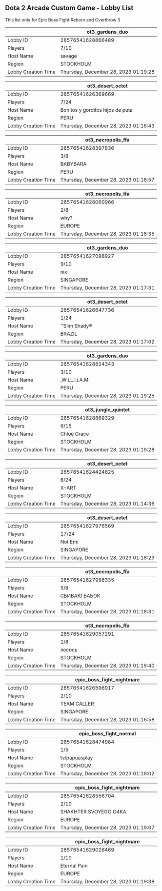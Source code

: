 ## Dota 2 Arcade Custom Game - Lobby List

This list only for Epic Boss Fight Reborn and Overthrow 3

|  | ot3_gardens_duo |
| ------ | ------ |
| Lobby ID | 28576541628866489 |
| Players | 7/10 |
| Host Name | savage |
| Region | STOCKHOLM |
| Lobby Creation Time | Thursday, December 28, 2023 01:19:28 |


|  | ot3_desert_octet |
| ------ | ------ |
| Lobby ID | 28576541626369669 |
| Players | 7/24 |
| Host Name | Bonitos y gorditos hijos de puta |
| Region | PERU |
| Lobby Creation Time | Thursday, December 28, 2023 01:16:43 |


|  | ot3_necropolis_ffa |
| ------ | ------ |
| Lobby ID | 28576541628397836 |
| Players | 3/8 |
| Host Name | BABYBARA |
| Region | PERU |
| Lobby Creation Time | Thursday, December 28, 2023 01:18:57 |


|  | ot3_necropolis_ffa |
| ------ | ------ |
| Lobby ID | 28576541628060966 |
| Players | 2/8 |
| Host Name | why? |
| Region | EUROPE |
| Lobby Creation Time | Thursday, December 28, 2023 01:18:35 |


|  | ot3_gardens_duo |
| ------ | ------ |
| Lobby ID | 28576541627098927 |
| Players | 9/10 |
| Host Name | nix |
| Region | SINGAPORE |
| Lobby Creation Time | Thursday, December 28, 2023 01:17:31 |


|  | ot3_desert_octet |
| ------ | ------ |
| Lobby ID | 28576541626647736 |
| Players | 1/24 |
| Host Name | ™Slim Shady® |
| Region | BRAZIL |
| Lobby Creation Time | Thursday, December 28, 2023 01:17:02 |


|  | ot3_gardens_duo |
| ------ | ------ |
| Lobby ID | 28576541628824343 |
| Players | 3/10 |
| Host Name | ,W.i.L.l.i.A.M |
| Region | PERU |
| Lobby Creation Time | Thursday, December 28, 2023 01:19:25 |


|  | ot3_jungle_quintet |
| ------ | ------ |
| Lobby ID | 28576541628869329 |
| Players | 6/15 |
| Host Name | Chloë Grace |
| Region | STOCKHOLM |
| Lobby Creation Time | Thursday, December 28, 2023 01:19:28 |


|  | ot3_desert_octet |
| ------ | ------ |
| Lobby ID | 28576541624424825 |
| Players | 6/24 |
| Host Name | X-ART |
| Region | STOCKHOLM |
| Lobby Creation Time | Thursday, December 28, 2023 01:14:36 |


|  | ot3_desert_octet |
| ------ | ------ |
| Lobby ID | 28576541627976569 |
| Players | 17/24 |
| Host Name | Not Emi |
| Region | SINGAPORE |
| Lobby Creation Time | Thursday, December 28, 2023 01:18:29 |


|  | ot3_necropolis_ffa |
| ------ | ------ |
| Lobby ID | 28576541627998335 |
| Players | 5/8 |
| Host Name | СБИВАЮ БАБОК |
| Region | STOCKHOLM |
| Lobby Creation Time | Thursday, December 28, 2023 01:18:31 |


|  | ot3_necropolis_ffa |
| ------ | ------ |
| Lobby ID | 28576541629057291 |
| Players | 1/8 |
| Host Name | лосось |
| Region | STOCKHOLM |
| Lobby Creation Time | Thursday, December 28, 2023 01:19:40 |


|  | epic_boss_fight_nightmare |
| ------ | ------ |
| Lobby ID | 28576541626596917 |
| Players | 2/10 |
| Host Name | TEAM CALLER |
| Region | SINGAPORE |
| Lobby Creation Time | Thursday, December 28, 2023 01:16:58 |


|  | epic_boss_fight_normal |
| ------ | ------ |
| Lobby ID | 28576541628474984 |
| Players | 1/5 |
| Host Name | tv/papuasplay |
| Region | STOCKHOLM |
| Lobby Creation Time | Thursday, December 28, 2023 01:19:02 |


|  | epic_boss_fight_nightmare |
| ------ | ------ |
| Lobby ID | 28576541628556704 |
| Players | 2/10 |
| Host Name | SHAKHTER SVOYEGO O4KA |
| Region | EUROPE |
| Lobby Creation Time | Thursday, December 28, 2023 01:19:07 |


|  | epic_boss_fight_nightmare |
| ------ | ------ |
| Lobby ID | 28576541629026469 |
| Players | 1/10 |
| Host Name | Eternal Pain |
| Region | EUROPE |
| Lobby Creation Time | Thursday, December 28, 2023 01:19:38 |


